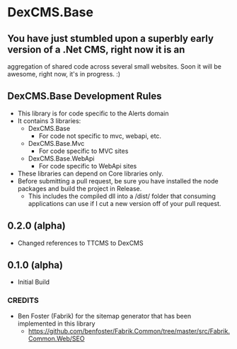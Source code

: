 # DexCMS.Base

## You have just stumbled upon a superbly early version of a .Net CMS, right now it is an 
aggregation of shared code across several small websites. Soon it will be awesome, right now, it's in progress. :)

## DexCMS.Base Development Rules
* This library is for code specific to the Alerts domain
* It contains 3 libraries:
	* DexCMS.Base
		* For code not specific to mvc, webapi, etc.
	* DexCMS.Base.Mvc
		* For code specific to MVC sites
	* DexCMS.Base.WebApi
		* For code specific to WebApi sites
* These libraries can depend on Core libraries only.
* Before submitting a pull request, be sure you have installed the node packages and build the project in Release.
    * This includes the compiled dll into a /dist/ folder that consuming applications can use if I cut a new version off of your pull request.

## 0.2.0 (alpha)
* Changed references to TTCMS to DexCMS

## 0.1.0 (alpha)
* Initial Build

### CREDITS
* Ben Foster (Fabrik) for the sitemap generator that has been implemented in this library
    * https://github.com/benfoster/Fabrik.Common/tree/master/src/Fabrik.Common.Web/SEO